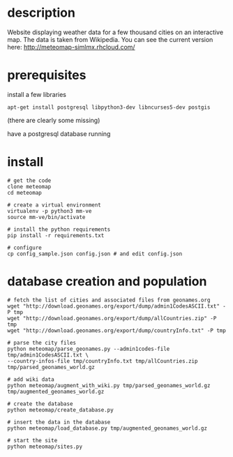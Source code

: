 description
===========

Website displaying weather data for a few thousand cities on an interactive
map. The data is taken from Wikipedia. You can see the current version here:
http://meteomap-simlmx.rhcloud.com/


prerequisites
=============

install a few libraries

    apt-get install postgresql libpython3-dev libncurses5-dev postgis

(there are clearly some missing)

have a postgresql database running


install
=======

    # get the code
    clone meteomap
    cd meteomap

    # create a virtual environment
    virtualenv -p python3 mm-ve
    source mm-ve/bin/activate

    # install the python requirements
    pip install -r requirements.txt
    
    # configure
    cp config_sample.json config.json # and edit config.json


database creation and population
================================

    # fetch the list of cities and associated files from geonames.org
    wget "http://download.geonames.org/export/dump/admin1CodesASCII.txt" -P tmp
    wget "http://download.geonames.org/export/dump/allCountries.zip" -P tmp
    wget "http://download.geonames.org/export/dump/countryInfo.txt" -P tmp

    # parse the city files
    python meteomap/parse_geonames.py --admin1codes-file tmp/admin1CodesASCII.txt \
    --country-infos-file tmp/countryInfo.txt tmp/allCountries.zip tmp/parsed_geonames_world.gz

    # add wiki data
    python meteomap/augment_with_wiki.py tmp/parsed_geonames_world.gz tmp/augmented_geonames_world.gz

    # create the database
    python meteomap/create_database.py

    # insert the data in the database
    python meteomap/load_database.py tmp/augmented_geonames_world.gz

    # start the site
    python meteomap/sites.py
